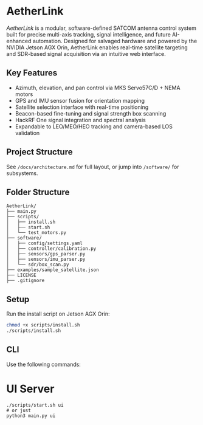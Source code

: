 # AetherLink

_AetherLink_ is a modular, software-defined SATCOM antenna control system built for precise multi-axis tracking, signal intelligence, and future AI-enhanced automation. Designed for salvaged hardware and powered by the NVIDIA Jetson AGX Orin, AetherLink enables real-time satellite targeting and SDR-based signal acquisition via an intuitive web interface.

## Key Features
- Azimuth, elevation, and pan control via MKS Servo57C/D + NEMA motors
- GPS and IMU sensor fusion for orientation mapping
- Satellite selection interface with real-time positioning
- Beacon-based fine-tuning and signal strength box scanning
- HackRF One signal integration and spectral analysis
- Expandable to LEO/MEO/HEO tracking and camera-based LOS validation

## Project Structure
See `/docs/architecture.md` for full layout, or jump into `/software/` for subsystems.

## Folder Structure
```
AetherLink/
├── main.py
├── scripts/
│   ├── install.sh
│   ├── start.sh
│   └── test_motors.py
├── software/
│   ├── config/settings.yaml
│   ├── controller/calibration.py
│   ├── sensors/gps_parser.py
│   ├── sensors/imu_parser.py
│   └── sdr/box_scan.py
├── examples/sample_satellite.json
├── LICENSE
├── .gitignore
```

## Setup
Run the install script on Jetson AGX Orin:

```bash
chmod +x scripts/install.sh
./scripts/install.sh
```

## CLI
Use the following commands:

# UI Server
```
./scripts/start.sh ui
# or just
python3 main.py ui
```
